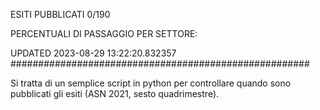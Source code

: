 ESITI PUBBLICATI 0/190 

PERCENTUALI DI PASSAGGIO PER SETTORE:

UPDATED 2023-08-29 13:22:20.832357
###################################################### 

Si tratta di un semplice script in python per controllare quando sono pubblicati gli esiti (ASN 2021, sesto quadrimestre).

